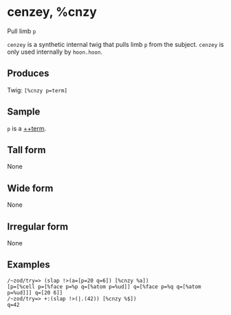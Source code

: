 cenzey, %cnzy
======================

Pull limb `p`

`cenzey` is a synthetic internal twig that pulls limb `p` from the
subject. `cenzey` is only used internally by `hoon.hoon`.

Produces
--------

Twig: `[%cnzy p=term]`

Sample
------

`p` is a [++term]().

Tall form
---------

None

Wide form
---------

None

Irregular form
--------------

None

Examples
--------

    /~zod/try=> (slap !>(a=[p=20 q=6]) [%cnzy %a])
    [p=[%cell p=[%face p=%p q=[%atom p=%ud]] q=[%face p=%q q=[%atom p=%ud]]] q=[20 6]]
    /~zod/try=> +:(slap !>(|.(42)) [%cnzy %$])
    q=42

